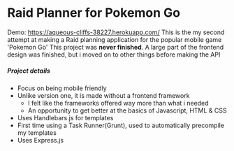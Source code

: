 # Raid Planner for Pokemon Go
Demo: https://aqueous-cliffs-38227.herokuapp.com/
This is the my second attempt at making a Raid planning application for the popular mobile game 'Pokemon Go'
This project was **never finished**. A large part of the frontend design was finished, but i moved on to other things before making the API
##### Project details
  * Focus on being mobile friendly
  * Unlike version one, it is made without a frontend framework 
    * I felt like the frameworks offered way more than what i needed
    * An opportunity to get better at the basics of Javascript, HTML & CSS
  * Uses Handlebars.js for templates
  * First time using a Task Runner(Grunt), used to automatically precompile my templates
  * Uses Express.js 
